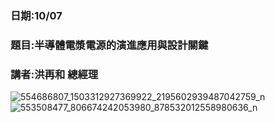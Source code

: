 ### 日期:10/07  
### 題目:半導體電漿電源的演進應用與設計關鍵
### 講者:洪再和 總經理

![554686807_1503312927369922_2195602939487042759_n](https://github.com/user-attachments/assets/f4c5ae1a-7c13-4f5f-8e6b-02886feb78fe)
![553508477_806674242053980_878532012558980636_n](https://github.com/user-attachments/assets/a9ab39ce-1cd3-40c9-bcc0-4cc5c2d98027)
